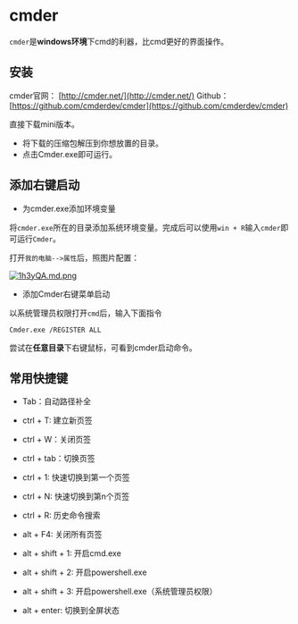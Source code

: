 # cmder

`cmder`是**windows环境**下cmd的利器，比cmd更好的界面操作。

## 安装

cmder官网： [http://cmder.net/](http://cmder.net/)
Github：[https://github.com/cmderdev/cmder](https://github.com/cmderdev/cmder)

直接下载mini版本。

* 将下载的压缩包解压到你想放置的目录。
* 点击Cmder.exe即可运行。

## 添加右键启动

* 为cmder.exe添加环境变量

将`cmder.exe`所在的目录添加系统环境变量。完成后可以使用`win + R`输入`cmder`即可运行`Cmder`。

打开`我的电脑-->属性`后，照图片配置：

<!-- <img src="_img/editor/cmder.png"> -->
[![1h3yQA.md.png](https://s2.ax1x.com/2020/02/09/1h3yQA.md.png)](https://imgchr.com/i/1h3yQA)

* 添加Cmder右键菜单启动

以系统管理员权限打开`cmd`后，输入下面指令

```
Cmder.exe /REGISTER ALL
```

尝试在**任意目录**下右键鼠标，可看到cmder启动命令。

## 常用快捷键

* Tab：自动路径补全

* ctrl + T: 建立新页签

* ctrl + W：关闭页签

* ctrl + tab：切换页签

* ctrl + 1: 快速切换到第一个页签

* ctrl + N: 快速切换到第n个页签

* ctrl + R: 历史命令搜索

* alt + F4: 关闭所有页签

* alt + shift + 1: 开启cmd.exe

* alt + shift + 2: 开启powershell.exe

* alt + shift + 3: 开启powershell.exe（系统管理员权限）

* alt + enter: 切换到全屏状态



